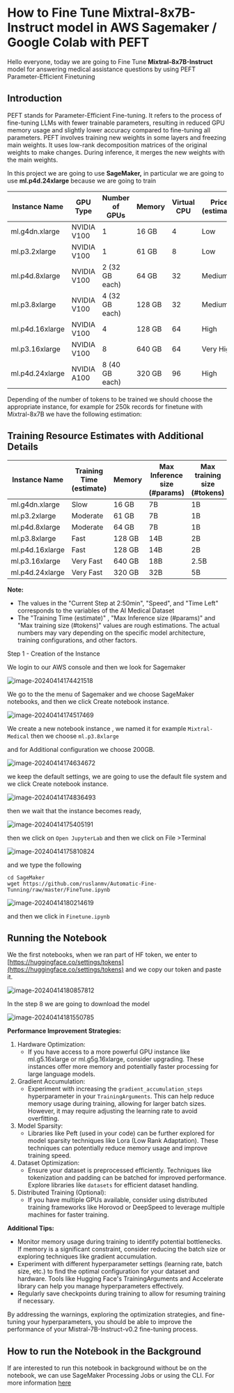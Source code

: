 # How to Fine Tune Mixtral-8x7B-Instruct model in AWS Sagemaker / Google Colab with PEFT

Hello everyone, today we are going to Fine Tune **Mixtral-8x7B-Instruct** model for answering medical assistance questions by using PEFT Parameter-Efficient Finetuning

## Introduction

PEFT stands for Parameter-Efficient Fine-tuning. It refers to the process of fine-tuning LLMs with fewer trainable parameters, resulting in reduced GPU memory usage and slightly lower accuracy compared to fine-tuning all parameters. PEFT involves training new weights in some layers and freezing main weights. It uses low-rank decomposition matrices of the original weights to make changes. During inference, it merges the new weights with the main weights.

In this project we are going to use **SageMaker,** in particular we are going to use **ml.p4d.24xlarge** because we are going to train 

| Instance Name   | GPU Type    | Number of GPUs | Memory | Virtual CPU | Price (estimate) |
| --------------- | ----------- | -------------- | ------ | ----------- | ---------------- |
| ml.g4dn.xlarge  | NVIDIA V100 | 1              | 16 GB  | 4           | Low              |
| ml.p3.2xlarge   | NVIDIA V100 | 1              | 61 GB  | 8           | Low              |
| ml.p4d.8xlarge  | NVIDIA V100 | 2 (32 GB each) | 64 GB  | 32          | Medium           |
| ml.p3.8xlarge   | NVIDIA V100 | 4 (32 GB each) | 128 GB | 32          | Medium           |
| ml.p4d.16xlarge | NVIDIA V100 | 4              | 128 GB | 64          | High             |
| ml.p3.16xlarge  | NVIDIA V100 | 8              | 640 GB | 64          | Very High        |
| ml.p4d.24xlarge | NVIDIA A100 | 8 (40 GB each) | 320 GB | 96          | High             |

Depending of the number of tokens to be trained  we should choose the appropriate instance, for example  for 250k records  for finetune with Mixtral-8x7B we have the following estimation:

## Training Resource Estimates with Additional Details

| Instance Name   | Training Time (estimate) | Memory | Max Inference size (#params) | Max training size (#tokens) | Dataset Medical | Current Step at 2:50min | Speed (it/s) | Time Left |
| --------------- | ------------------------ | ------ | ---------------------------- | --------------------------- | --------------- | ----------------------- | ------------ | --------- |
| ml.g4dn.xlarge  | Slow                     | 16 GB  | 7B                           | 1B                          | 250k            | 17                      | 0.09         | 201:17:03 |
| ml.p3.2xlarge   | Moderate                 | 61 GB  | 7B                           | 1B                          | 250k            | 61                      | 0.34         | 52:13:07  |
| ml.p4d.8xlarge  | Moderate                 | 64 GB  | 7B                           | 1B                          | 250k            | -                       | -            | -         |
| ml.p3.8xlarge   | Fast                     | 128 GB | 14B                          | 2B                          | 250k            | 60                      | 0.34         | 52:12:43  |
| ml.p4d.16xlarge | Fast                     | 128 GB | 14B                          | 2B                          | 250k            | -                       | -            | -         |
| ml.p3.16xlarge  | Very Fast                | 640 GB | 18B                          | 2.5B                        | 250k            | -                       | -            | -         |
| ml.p4d.24xlarge | Very Fast                | 320 GB | 32B                          | 5B                          | 250k            | 80                       | 0.45            | 39:06:37         |



**Note:**

- The values in the "Current Step at 2:50min", "Speed", and "Time Left" corresponds to the variables of the AI Medical Dataset 
- The "Training Time (estimate)" , "Max Inference size (#params)" and "Max training size (#tokens)" values are rough estimations. The actual numbers may vary depending on the specific model architecture, training configurations, and other factors.

Step 1 - Creation of the Instance

We login to our AWS console and then we look for Sagemaker

![image-20240414174421518](assets/images/posts/README/image-20240414174421518.png)



We go to the the menu of Sagemaker and we choose SageMaker notebooks, and then we click Create notebook instance.



![image-20240414174517469](assets/images/posts/README/image-20240414174517469.png)



We  create a new notebook instance , we named it for example `Mixtral-Medical` then we choose `ml.p3.8xlarge  `

and for Additional configuration we choose 200GB.

![image-20240414174634672](assets/images/posts/README/image-20240414174634672.png)

we keep the default settings, we are going to use the default file system and we click Create notebook instance.

![image-20240414174836493](assets/images/posts/README/image-20240414174836493.png)

then we wait that the instance becomes ready,

![image-20240414175405191](assets/images/posts/README/image-20240414175405191.png)

then we click on `Open JupyterLab` and then we click on File >Terminal



![image-20240414175810824](assets/images/posts/README/image-20240414175810824.png)

and we type the following

```
cd SageMaker
wget https://github.com/ruslanmv/Automatic-Fine-Tunning/raw/master/FineTune.ipynb
```

![image-20240414180214619](assets/images/posts/README/image-20240414180214619.png)

and then we click in `Finetune.ipynb`

## Running the Notebook

We the first notebooks,  when we ran part of HF token, we enter to [https://huggingface.co/settings/tokens](https://huggingface.co/settings/tokens) and we copy our token and paste it.

![image-20240414180857812](assets/images/posts/README/image-20240414180857812.png)

In the step 8 we are going to download the model

![image-20240414181550785](assets/images/posts/README/image-20240414181550785.png)



**Performance Improvement Strategies:**

1. Hardware Optimization:
   - If you have access to a more powerful GPU instance like ml.g5.16xlarge or ml.g5g.16xlarge, consider upgrading. These instances offer more memory and potentially faster processing for large language models.
2. Gradient Accumulation:
   - Experiment with increasing the `gradient_accumulation_steps` hyperparameter in your `TrainingArguments`. This can help reduce memory usage during training, allowing for larger batch sizes. However, it may require adjusting the learning rate to avoid overfitting.
3. Model Sparsity:
   - Libraries like Peft (used in your code) can be further explored for model sparsity techniques like Lora (Low Rank Adaptation). These techniques can potentially reduce memory usage and improve training speed.
4. Dataset Optimization:
   - Ensure your dataset is preprocessed efficiently. Techniques like tokenization and padding can be batched for improved performance. Explore libraries like `datasets` for efficient dataset handling.
5. Distributed Training (Optional):
   - If you have multiple GPUs available, consider using distributed training frameworks like Horovod or DeepSpeed to leverage multiple machines for faster training.

**Additional Tips:**

- Monitor memory usage during training to identify potential bottlenecks. If memory is a significant constraint, consider reducing the batch size or exploring techniques like gradient accumulation.
- Experiment with different hyperparameter settings (learning rate, batch size, etc.) to find the optimal configuration for your dataset and hardware. Tools like Hugging Face's TrainingArguments and Accelerate library can help you manage hyperparameters effectively.
- Regularly save checkpoints during training to allow for resuming training if necessary.

By addressing the warnings, exploring the optimization strategies, and fine-tuning your hyperparameters, you should be able to improve the performance of your Mistral-7B-Instruct-v0.2 fine-tuning process.

## How to run the Notebook in the Background
If are interested to run this notebook in background without be on the notebook, we can use SageMaker Processing Jobs  or using the CLI.
For more information [here](./container/README.md)


